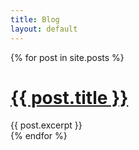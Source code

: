 ```yaml
---
title: Blog
layout: default
---
```


<div class="posts">
  {% for post in site.posts %}
  <div class="post">
    <h1 class="post-title">
      <a href="{{ post.url | absolute_url }}">{{ post.title }}</a>
    </h1>
    <div class="post-excerpt">
      {{ post.excerpt }}
    </div>
  </div>
  {% endfor %}
</div>
